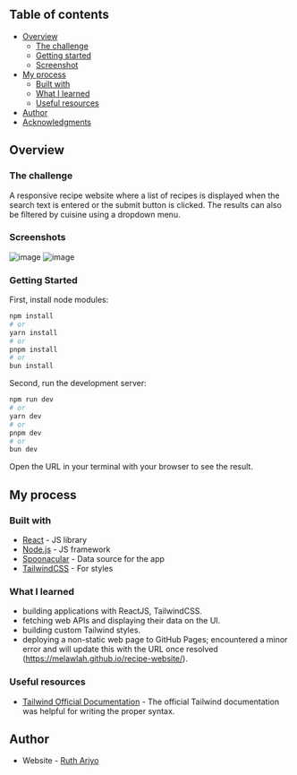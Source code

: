 ## Table of contents

- [Overview](#overview)
  - [The challenge](#the-challenge)
  - [Getting started](#getting-started)
  - [Screenshot](#screenshot)
- [My process](#my-process)
  - [Built with](#built-with)
  - [What I learned](#what-i-learned)
  - [Useful resources](#useful-resources)
- [Author](#author)
- [Acknowledgments](#acknowledgments)
  

## Overview

### The challenge
A responsive recipe website where a list of recipes is displayed when the search text is entered or the submit button is clicked. The results can also be filtered by cuisine using a dropdown menu.

### Screenshots
![image](https://github.com/user-attachments/assets/8f6c092c-77fb-4d24-956a-32669970eb8e)
![image](https://github.com/user-attachments/assets/2f3048e8-0c9e-4f9d-bc1c-c7da3698289c)


### Getting Started

First, install node modules:

```bash
npm install
# or
yarn install
# or
pnpm install
# or
bun install
```

Second, run the development server:

```bash
npm run dev
# or
yarn dev
# or
pnpm dev
# or
bun dev
```

Open the URL in your terminal with your browser to see the result.


## My process


### Built with 
- [React](https://reactjs.org/) - JS library
- [Node.js](https://nodejs.org/) - JS framework
- [Spoonacular](https://spoonacular.com/food-api/docs) - Data source for the app
- [TailwindCSS](https://tailwindcss.com/) - For styles

### What I learned
- building applications with ReactJS, TailwindCSS.
- fetching web APIs and displaying their data on the UI.
- building custom Tailwind styles.
- deploying a non-static web page to GitHub Pages; encountered a minor error and will update this with the URL once resolved (https://melawlah.github.io/recipe-website/).

### Useful resources
- [Tailwind Official Documentation](https://tailwindcss.com/) - The official Tailwind documentation was helpful for writing the proper syntax.


## Author

- Website - [Ruth Ariyo](https://www.ruthariyo.com)










